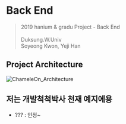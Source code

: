 # Back End
> 2019 hanium & gradu Project - Back End
<br><br>Duksung.W.Univ
<br>Soyeong Kwon, Yeji Han

## Project Architecture
![ChameleOn_Architecture](https://user-images.githubusercontent.com/40830852/54864146-14265380-4d96-11e9-8dab-faaa59288a4f.png)


## 저는 개발척척박사 천재 예지에용
- ??? : 인정~
